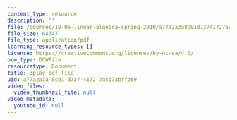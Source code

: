 ```yaml
---
content_type: resource
description: ''
file: /courses/18-06-linear-algebra-spring-2010/a77a2a3a8c01d73741727acb73bffb69_lGGDIGizcQ0.pdf
file_size: 64347
file_type: application/pdf
learning_resource_types: []
license: https://creativecommons.org/licenses/by-nc-sa/4.0/
ocw_type: OCWFile
resourcetype: Document
title: 3play pdf file
uid: a77a2a3a-8c01-d737-4172-7acb73bffb69
video_files:
  video_thumbnail_file: null
video_metadata:
  youtube_id: null
---
```

